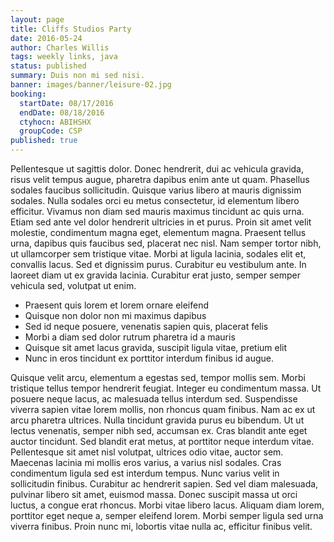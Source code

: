 ```yaml
---
layout: page
title: Cliffs Studios Party
date: 2016-05-24
author: Charles Willis
tags: weekly links, java
status: published
summary: Duis non mi sed nisi.
banner: images/banner/leisure-02.jpg
booking:
  startDate: 08/17/2016
  endDate: 08/18/2016
  ctyhocn: ABIHSHX
  groupCode: CSP
published: true
---
```

Pellentesque ut sagittis dolor. Donec hendrerit, dui ac vehicula gravida, risus velit tempus augue, pharetra dapibus enim ante ut quam. Phasellus sodales faucibus sollicitudin. Quisque varius libero at mauris dignissim sodales. Nulla sodales orci eu metus consectetur, id elementum libero efficitur. Vivamus non diam sed mauris maximus tincidunt ac quis urna. Etiam sed ante vel dolor hendrerit ultricies in et purus. Proin sit amet velit molestie, condimentum magna eget, elementum magna. Praesent tellus urna, dapibus quis faucibus sed, placerat nec nisl. Nam semper tortor nibh, ut ullamcorper sem tristique vitae. Morbi at ligula lacinia, sodales elit et, convallis lacus. Sed et dignissim purus. Curabitur eu vestibulum ante. In laoreet diam ut ex gravida lacinia. Curabitur erat justo, semper semper vehicula sed, volutpat ut enim.

* Praesent quis lorem et lorem ornare eleifend
* Quisque non dolor non mi maximus dapibus
* Sed id neque posuere, venenatis sapien quis, placerat felis
* Morbi a diam sed dolor rutrum pharetra id a mauris
* Quisque sit amet lacus gravida, suscipit ligula vitae, pretium elit
* Nunc in eros tincidunt ex porttitor interdum finibus id augue.

Quisque velit arcu, elementum a egestas sed, tempor mollis sem. Morbi tristique tellus tempor hendrerit feugiat. Integer eu condimentum massa. Ut posuere neque lacus, ac malesuada tellus interdum sed. Suspendisse viverra sapien vitae lorem mollis, non rhoncus quam finibus. Nam ac ex ut arcu pharetra ultrices. Nulla tincidunt gravida purus eu bibendum. Ut ut lectus venenatis, semper nibh sed, accumsan ex. Cras blandit ante eget auctor tincidunt. Sed blandit erat metus, at porttitor neque interdum vitae. Pellentesque sit amet nisl volutpat, ultrices odio vitae, auctor sem.
Maecenas lacinia mi mollis eros varius, a varius nisl sodales. Cras condimentum ligula sed est interdum tempus. Nunc varius velit in sollicitudin finibus. Curabitur ac hendrerit sapien. Sed vel diam malesuada, pulvinar libero sit amet, euismod massa. Donec suscipit massa ut orci luctus, a congue erat rhoncus. Morbi vitae libero lacus. Aliquam diam lorem, porttitor eget neque a, semper eleifend lorem. Morbi semper ligula sed urna viverra finibus. Proin nunc mi, lobortis vitae nulla ac, efficitur finibus velit.
